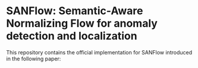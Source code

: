 # SANFlow: Semantic-Aware Normalizing Flow for anomaly detection and localization

This repository contains the official implementation for SANFlow introduced in the following paper:
